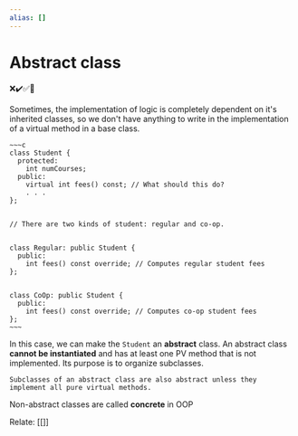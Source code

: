 ```yaml
---
alias: []
---
```

# Abstract class
❌✔️✅📗

Sometimes, the implementation of logic is completely dependent on it's inherited classes, so we don't have anything to write in the implementation of a virtual method in a base class.
```ad-example
~~~c
class Student {
  protected:
    int numCourses;
  public:
    virtual int fees() const; // What should this do?
    . . .
};


// There are two kinds of student: regular and co-op.


class Regular: public Student {
  public:
    int fees() const override; // Computes regular student fees
};


class CoOp: public Student {
  public:
    int fees() const override; // Computes co-op student fees
};
~~~
```

In this case, we can make the `Student` an **abstract** class. An abstract class **cannot be instantiated** and has at least one PV method that is not implemented. Its purpose is to organize subclasses.

```ad-warning
Subclasses of an abstract class are also abstract unless they implement all pure virtual methods.
``` 

Non-abstract classes are called **concrete** in OOP

Relate: [[]]